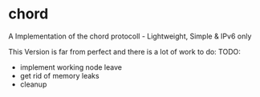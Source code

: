 # chord
A Implementation of the chord protocoll - Lightweight, Simple &amp; IPv6 only

This Version is far from perfect and there is a lot of work to do:
TODO:
- implement working node leave
- get rid of memory leaks
- cleanup
